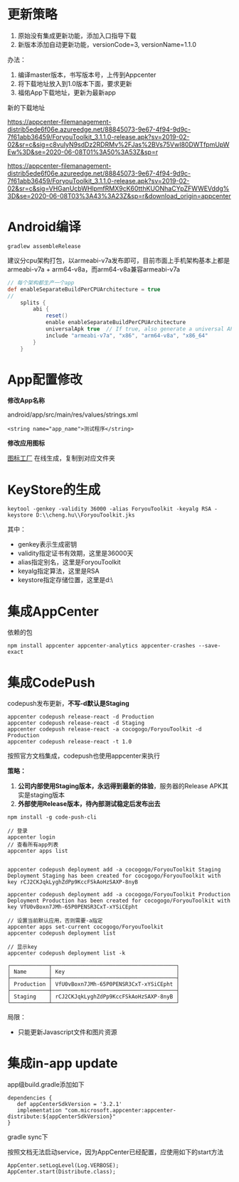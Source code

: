 # 更新策略

1. 原始没有集成更新功能，添加入口指导下载
2. 新版本添加自动更新功能，versionCode=3, versionName=1.1.0

办法：

1. 编译master版本，书写版本号，上传到Appcenter
2. 将下载地址放入到1.0版本下面，要求更新
3. 福佑App下载地址，更新为最新app



新的下载地址

https://appcenter-filemanagement-distrib5ede6f06e.azureedge.net/88845073-9e67-4f94-9d9c-7f61abb36459/ForyouToolkit_3.1.1.0-release.apk?sv=2019-02-02&sr=c&sig=c8vuIyN9sdDz2RDRMv%2FJas%2BVs75VwI80DWTfpmUpWEw%3D&se=2020-06-08T01%3A50%3A53Z&sp=r

https://appcenter-filemanagement-distrib5ede6f06e.azureedge.net/88845073-9e67-4f94-9d9c-7f61abb36459/ForyouToolkit_3.1.1.0-release.apk?sv=2019-02-02&sr=c&sig=VHGanUcbWHlpmfRMX9cK60tthKUONhaCYpZFWWEVddg%3D&se=2020-06-08T03%3A43%3A23Z&sp=r&download_origin=appcenter

# Android编译

```
gradlew assembleRelease
```

建议分cpu架构打包，以armeabi-v7a发布即可，目前市面上手机架构基本上都是armeabi-v7a + arm64-v8a，而arm64-v8a兼容armeabi-v7a

```gradle
// 每个架构都生产一个app
def enableSeparateBuildPerCPUArchitecture = true
// 
    splits {
        abi {
            reset()
            enable enableSeparateBuildPerCPUArchitecture
            universalApk true  // If true, also generate a universal APK
            include "armeabi-v7a", "x86", "arm64-v8a", "x86_64"
        }
    }
```



# App配置修改

**修改App名称**

android/app/src/main/res/values/strings.xml 
```
<string name="app_name">测试程序</string>
```

**修改应用图标**

 [图标工厂](https://icon.wuruihong.com/) 在线生成，复制到对应文件夹



# KeyStore的生成

```
keytool -genkey -validity 36000 -alias ForyouToolkit -keyalg RSA -keystore D:\\cheng.hu\\ForyouToolkit.jks  
```

 其中：

- genkey表示生成密钥 
- validity指定证书有效期，这里是36000天 
- alias指定别名，这里是ForyouToolkit
- keyalg指定算法，这里是RSA 
- keystore指定存储位置，这里是d:\



# 集成AppCenter

依赖的包

```
npm install appcenter appcenter-analytics appcenter-crashes --save-exact
```



# 集成CodePush

codepush发布更新，**不写-d默认是Staging**

```
appcenter codepush release-react -d Production
appcenter codepush release-react -d Staging
appcenter codepush release-react -a cocogogo/ForyouToolkit -d Production
appcenter codepush release-react -t 1.0
```

  按照官方文档集成，codepush也使用appcenter来执行

**策略：**

1. **公司内部使用Staging版本，永远得到最新的体验**，服务器的Release APK其实是staging版本
2. **外部使用Release版本，待內部测试稳定后发布出去**

```
npm install -g code-push-cli

// 登录
appcenter login
// 查看所有app列表
appcenter apps list


appcenter codepush deployment add -a cocogogo/ForyouToolkit Staging
Deployment Staging has been created for cocogogo/ForyouToolkit with key rCJ2CKJqkLyghZdPp9KccFSkAoHzSAXP-8nyB

appcenter codepush deployment add -a cocogogo/ForyouToolkit Production
Deployment Production has been created for cocogogo/ForyouToolkit with key VfU0vBoxn7JMh-65P0PENSR3CxT-xYSiCEpht

// 设置当前默认应用，否则需要-a指定
appcenter apps set-current cocogogo/ForyouToolkit
appcenter codepush deployment list

// 显示key
appcenter codepush deployment list -k

┌────────────┬───────────────────────────────────────┐
│ Name       │ Key                                   │
├────────────┼───────────────────────────────────────┤
│ Production │ VfU0vBoxn7JMh-65P0PENSR3CxT-xYSiCEpht │
├────────────┼───────────────────────────────────────┤
│ Staging    │ rCJ2CKJqkLyghZdPp9KccFSkAoHzSAXP-8nyB │
└────────────┴───────────────────────────────────────┘
```

局限：

- 只能更新Javascript文件和图片资源

# 集成in-app update

app级build.gradle添加如下

```
dependencies {
   def appCenterSdkVersion = '3.2.1'
   implementation "com.microsoft.appcenter:appcenter-distribute:${appCenterSdkVersion}"
}
```

gradle sync下

按照文档无法启动service，因为AppCenter已经配置，应使用如下的start方法

```
AppCenter.setLogLevel(Log.VERBOSE);
AppCenter.start(Distribute.class);
```

